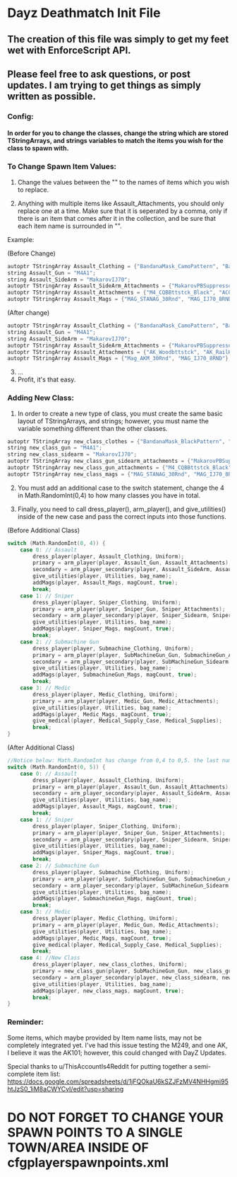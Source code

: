 # Dayz Deathmatch Init File
## The creation of this file was simply to get my feet wet with EnforceScript API.
## Please feel free to ask questions, or post updates. I am trying to get things as simply written as possible.

### Config:
####   In order for you to change the classes, change the string which are stored TStringArrays, and strings variables to match the items you wish for the class to spawn with.

### To Change Spawn Item Values:
1. Change the values between the "" to the names of items which you wish to replace.

  2. Anything with multiple items like Assault_Attachments, you should only replace one at a time. Make sure that it is seperated by a comma, only if there is an item that comes after it in the collection, and be sure that each item name is surrounded in "".
  
   Example:
    
(Before Change)
      
```c
autoptr TStringArray Assault_Clothing = {"BandanaMask_CamoPattern", "BallisticHelmet_Green", "USMCJacket_Woodland", "USMCPants_Woodland"};
string Assault_Gun = "M4A1";
string Assault_SideArm = "MakarovIJ70";
autoptr TStringArray Assault_SideArm_Attachments = {"MakarovPBSuppressor"};
autoptr TStringArray Assault_Attachments = {"M4_CQBBttstck_Black", "ACOGOptic", "M4_RISHndgrd_Black"};
autoptr TStringArray Assault_Mags = {"MAG_STANAG_30Rnd", "MAG_IJ70_8RND"};
```
      
(After change) 
```c
autoptr TStringArray Assault_Clothing = {"BandanaMask_CamoPattern", "BallisticHelmet_Green", "USMCJacket_Woodland", "USMCPants_Woodland"};
string Assault_Gun = "M4A1";
string Assault_SideArm = "MakarovIJ70";
autoptr TStringArray Assault_SideArm_Attachments = {"MakarovPBSuppressor"};
autoptr TStringArray Assault_Attachments = {"AK_Woodbttstck", "AK_RailHndgrd" };
autoptr TStringArray Assault_Mags = {"Mag_AKM_30Rnd", "MAG_IJ70_8RND"};
```

3. ...
4. Profit, it's that easy.

### Adding New Class:
1. In order to create a new type of class, you must create the same basic layout of TStringArrays, and strings; however, you must name the variable something different than the other classes.

```c
autoptr TStringArray new_class_clothes = {"BandanaMask_BlackPattern", "USMCJacket_Desert", "USMCPants_Desert", "DarkMotoHelmet_Black"};
string new_class_gun = "M4A1";
string new_class_sidearm = "MakarovIJ70";
autoptr TStringArray new_class_gun_sidearm_attachments = {"MakarovPBSuppressor"};
autoptr TStringArray new_class_gun_attachments = {"M4_CQBBttstck_Black", "ACOGOptic", "M4_RISHndgrd_Black"};
autoptr TStringArray new_class_mags = {"MAG_STANAG_30Rnd", "MAG_IJ70_8RND"};
```

2. You must add an additional case to the switch statement, change the 4 in Math.RandomInt(0,4) to how many classes you have in total.

3. Finally, you need to call dress_player(), arm_player(), and give_utilities() inside of the new case and pass the correct inputs into those functions.

  (Before Additional Class)
```c
switch (Math.RandomInt(0, 4)) {
	case 0: // Assault
		dress_player(player, Assault_Clothing, Uniform);
		primary = arm_player(player, Assault_Gun, Assault_Attachments);
		secondary = arm_player_secondary(player, Assault_SideArm, Assault_SideArm_Attachments);
		give_utilities(player, Utilities, bag_name);
		addMags(player, Assault_Mags, magCount, true);
		break;
	case 1: // Sniper
		dress_player(player, Sniper_Clothing, Uniform);
		primary = arm_player(player, Sniper_Gun, Sniper_Attachments);
		secondary = arm_player_secondary(player, Sniper_Sidearm, Sniper_SideArm_Attachments);
		give_utilities(player, Utilities, bag_name);
		addMags(player, Sniper_Mags, magCount, true);
		break;
	case 2: // Submachine Gun
		dress_player(player, Submachine_Clothing, Uniform);
		primary = arm_player(player, SubMachineGun_Gun, SubmachineGun_Attachments);
		secondary = arm_player_secondary(player, SubMachineGun_Sidearm, SubMachineGun_SideArm_Attachments);
		give_utilities(player, Utilities, bag_name);
		addMags(player, SubmachineGun_Mags, magCount, true);
		break;
	case 3: // Medic
		dress_player(player, Medic_Clothing, Uniform);
		primary = arm_player(player, Medic_Gun, Medic_Attachments);
		give_utilities(player, Utilities, bag_name);
		addMags(player, Medic_Mags, magCount, true);
		give_medical(player, Medical_Supply_Case, Medical_Supplies);
		break;
}
```

(After Additional Class)
```c
//Notice below: Math.RandomInt has change from 0,4 to 0,5. the last number should always be the amount of classes you have in total.
switch (Math.RandomInt(0, 5)) {
	case 0: // Assault
		dress_player(player, Assault_Clothing, Uniform);
		primary = arm_player(player, Assault_Gun, Assault_Attachments);
		secondary = arm_player_secondary(player, Assault_SideArm, Assault_SideArm_Attachments);
		give_utilities(player, Utilities, bag_name);
		addMags(player, Assault_Mags, magCount, true);
		break;
	case 1: // Sniper
		dress_player(player, Sniper_Clothing, Uniform);
		primary = arm_player(player, Sniper_Gun, Sniper_Attachments);
		secondary = arm_player_secondary(player, Sniper_Sidearm, Sniper_SideArm_Attachments);
		give_utilities(player, Utilities, bag_name);
		addMags(player, Sniper_Mags, magCount, true);
		break;
	case 2: // Submachine Gun
		dress_player(player, Submachine_Clothing, Uniform);
		primary = arm_player(player, SubMachineGun_Gun, SubmachineGun_Attachments);
		secondary = arm_player_secondary(player, SubMachineGun_Sidearm, SubMachineGun_SideArm_Attachments);
		give_utilities(player, Utilities, bag_name);
		addMags(player, SubmachineGun_Mags, magCount, true);
		break;
	case 3: // Medic
		dress_player(player, Medic_Clothing, Uniform);
		primary = arm_player(player, Medic_Gun, Medic_Attachments);
		give_utilities(player, Utilities, bag_name);
		addMags(player, Medic_Mags, magCount, true);
		give_medical(player, Medical_Supply_Case, Medical_Supplies);
		break;
	case 4: //New Class
		dress_player(player, new_class_clothes, Uniform);
		primary = new_class_gun(player, SubMachineGun_Gun, new_class_gun_attachments);
		secondary = arm_player_secondary(player, new_class_sidearm, new_class_gun_sidearm_attachments);
		give_utilities(player, Utilities, bag_name);
		addMags(player, new_class_mags, magCount, true);
		break;
}
 ```

### Reminder:
  Some items, which maybe provided by Item name lists, may not be completely integrated yet. I've had this issue testing the M249, and one AK, I believe it was the AK101; however, this could changed with DayZ Updates.

Special thanks to u/ThisAccountIs4Reddit for putting together a semi-complete item list: https://docs.google.com/spreadsheets/d/1jFQOkaU6kSZJFzMV4NHHgmi95htJzS0_1iM8aCWYCvI/edit?usp=sharing

# DO NOT FORGET TO CHANGE YOUR SPAWN POINTS TO A SINGLE TOWN/AREA INSIDE OF cfgplayerspawnpoints.xml
